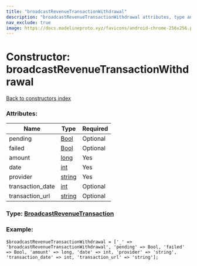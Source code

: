```yaml
---
title: "broadcastRevenueTransactionWithdrawal"
description: "broadcastRevenueTransactionWithdrawal attributes, type and example"
nav_exclude: true
image: https://docs.madelineproto.xyz/favicons/android-chrome-256x256.png
---
```

# Constructor: broadcastRevenueTransactionWithdrawal  
[Back to constructors index](/API_docs/constructors/index.html)



### Attributes:

| Name     |    Type       | Required |
|----------|---------------|----------|
|pending|[Bool](/API_docs/types/Bool.html) | Optional|
|failed|[Bool](/API_docs/types/Bool.html) | Optional|
|amount|[long](/API_docs/types/long.html) | Yes|
|date|[int](/API_docs/types/int.html) | Yes|
|provider|[string](/API_docs/types/string.html) | Yes|
|transaction\_date|[int](/API_docs/types/int.html) | Optional|
|transaction\_url|[string](/API_docs/types/string.html) | Optional|



### Type: [BroadcastRevenueTransaction](/API_docs/types/BroadcastRevenueTransaction.html)


### Example:

```
$broadcastRevenueTransactionWithdrawal = ['_' => 'broadcastRevenueTransactionWithdrawal', 'pending' => Bool, 'failed' => Bool, 'amount' => long, 'date' => int, 'provider' => 'string', 'transaction_date' => int, 'transaction_url' => 'string'];
```  
